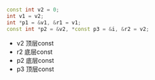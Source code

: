 ```cpp

const int v2 = 0; 
int v1 = v2;
int *p1 = &v1, &r1 = v1;
const int *p2 = &v2, *const p3 = &i, &r2 = v2;

```
- v2 顶层const
- r2 底层const
- p2 底层const
- p3 顶层const

